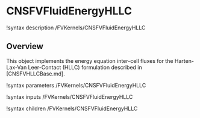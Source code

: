 # CNSFVFluidEnergyHLLC

!syntax description /FVKernels/CNSFVFluidEnergyHLLC

## Overview

This object implements the energy equation inter-cell fluxes for the
Harten-Lax-Van Leer-Contact (HLLC) formulation described in [CNSFVHLLCBase.md].

!syntax parameters /FVKernels/CNSFVFluidEnergyHLLC

!syntax inputs /FVKernels/CNSFVFluidEnergyHLLC

!syntax children /FVKernels/CNSFVFluidEnergyHLLC
